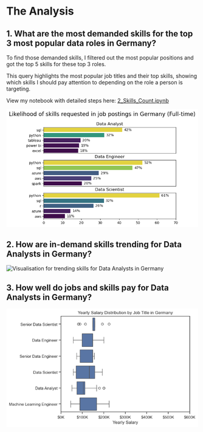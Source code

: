 # The Analysis

## 1. What are the most demanded skills for the top 3 most popular data roles in Germany?

To find those demanded skills, I filtered out the most popular positions and got the top 5 skills for these top 3 roles.

This query highlights the most popular job titles and their top skills, showing which skills I should pay attention to depending on the role a person is targeting. 

View my notebook with detailed steps here: [2_Skills_Count.ipynb](Project/2_Skills_Count.ipynb)

![Visualisation for top skills in data roles in Germany](Images/Skills%20in%20data%20roles.png)

## 2. How are in-demand skills trending for Data Analysts in Germany?

![Visualisation for trending skills for Data Analysts in Germany](Images/Trending%20skills%20for%20Data%20Analysts.png)

## 3. How well do jobs and skills pay for Data Analysts in Germany?
![Visualisation for salary distribution by job title in Germany](Images/yearly%20salary%20distribution.png)